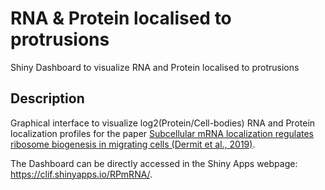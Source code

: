 # RNA & Protein localised to protrusions
Shiny Dashboard to visualize RNA and Protein localised to protrusions


## Description

Graphical interface to visualize log2(Protein/Cell-bodies) RNA and Protein localization profiles for the paper [Subcellular mRNA localization regulates ribosome biogenesis in migrating cells (Dermit et al., 2019)](https://www.biorxiv.org/content/10.1101/829739v1). 

The Dashboard can be directly accessed in the Shiny Apps webpage: https://clif.shinyapps.io/RPmRNA/.
